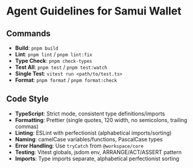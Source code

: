 # Agent Guidelines for Samui Wallet

## Commands

- **Build**: `pnpm build`
- **Lint**: `pnpm lint` / `pnpm lint:fix`
- **Type Check**: `pnpm check-types`
- **Test All**: `pnpm test` / `pnpm test:watch`
- **Single Test**: `vitest run <path/to/test.ts>`
- **Format**: `pnpm format` / `pnpm format:check`

## Code Style

- **TypeScript**: Strict mode, consistent type definitions/imports
- **Formatting**: Prettier (single quotes, 120 width, no semicolons, trailing commas)
- **Linting**: ESLint with perfectionist (alphabetical imports/sorting)
- **Naming**: camelCase variables/functions, PascalCase types
- **Error Handling**: Use `tryCatch` from `@workspace/core`
- **Testing**: Vitest globals, jsdom env, ARRANGE/ACT/ASSERT pattern
- **Imports**: Type imports separate, alphabetical perfectionist sorting
